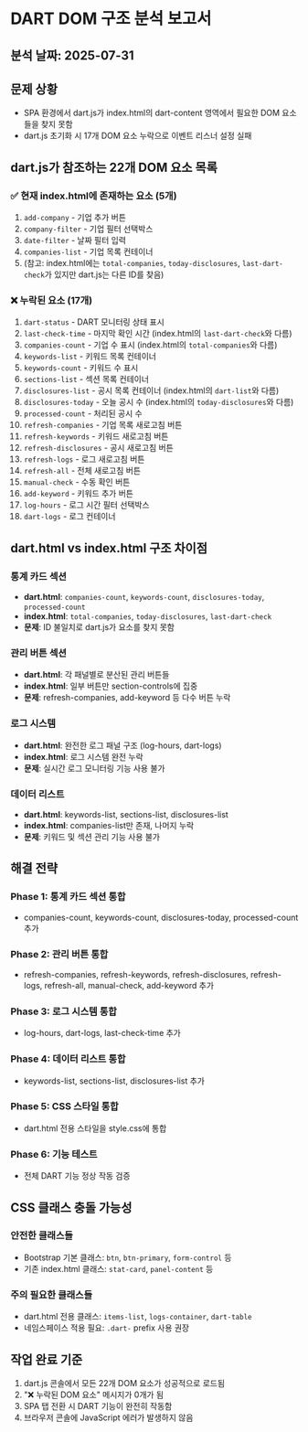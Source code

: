 # DART DOM 구조 분석 보고서

## 분석 날짜: 2025-07-31

## 문제 상황
- SPA 환경에서 dart.js가 index.html의 dart-content 영역에서 필요한 DOM 요소들을 찾지 못함
- dart.js 초기화 시 17개 DOM 요소 누락으로 이벤트 리스너 설정 실패

## dart.js가 참조하는 22개 DOM 요소 목록

### ✅ 현재 index.html에 존재하는 요소 (5개)
1. `add-company` - 기업 추가 버튼
2. `company-filter` - 기업 필터 선택박스
3. `date-filter` - 날짜 필터 입력
4. `companies-list` - 기업 목록 컨테이너
5. (참고: index.html에는 `total-companies`, `today-disclosures`, `last-dart-check`가 있지만 dart.js는 다른 ID를 찾음)

### ❌ 누락된 요소 (17개)
1. `dart-status` - DART 모니터링 상태 표시
2. `last-check-time` - 마지막 확인 시간 (index.html의 `last-dart-check`와 다름)
3. `companies-count` - 기업 수 표시 (index.html의 `total-companies`와 다름)
4. `keywords-list` - 키워드 목록 컨테이너
5. `keywords-count` - 키워드 수 표시
6. `sections-list` - 섹션 목록 컨테이너
7. `disclosures-list` - 공시 목록 컨테이너 (index.html의 `dart-list`와 다름)
8. `disclosures-today` - 오늘 공시 수 (index.html의 `today-disclosures`와 다름)
9. `processed-count` - 처리된 공시 수
10. `refresh-companies` - 기업 목록 새로고침 버튼
11. `refresh-keywords` - 키워드 새로고침 버튼
12. `refresh-disclosures` - 공시 새로고침 버튼
13. `refresh-logs` - 로그 새로고침 버튼
14. `refresh-all` - 전체 새로고침 버튼
15. `manual-check` - 수동 확인 버튼
16. `add-keyword` - 키워드 추가 버튼
17. `log-hours` - 로그 시간 필터 선택박스
18. `dart-logs` - 로그 컨테이너

## dart.html vs index.html 구조 차이점

### 통계 카드 섹션
- **dart.html**: `companies-count`, `keywords-count`, `disclosures-today`, `processed-count`
- **index.html**: `total-companies`, `today-disclosures`, `last-dart-check`
- **문제**: ID 불일치로 dart.js가 요소를 찾지 못함

### 관리 버튼 섹션
- **dart.html**: 각 패널별로 분산된 관리 버튼들
- **index.html**: 일부 버튼만 section-controls에 집중
- **문제**: refresh-companies, add-keyword 등 다수 버튼 누락

### 로그 시스템
- **dart.html**: 완전한 로그 패널 구조 (log-hours, dart-logs)
- **index.html**: 로그 시스템 완전 누락
- **문제**: 실시간 로그 모니터링 기능 사용 불가

### 데이터 리스트
- **dart.html**: keywords-list, sections-list, disclosures-list
- **index.html**: companies-list만 존재, 나머지 누락
- **문제**: 키워드 및 섹션 관리 기능 사용 불가

## 해결 전략

### Phase 1: 통계 카드 섹션 통합
- companies-count, keywords-count, disclosures-today, processed-count 추가

### Phase 2: 관리 버튼 통합
- refresh-companies, refresh-keywords, refresh-disclosures, refresh-logs, refresh-all, manual-check, add-keyword 추가

### Phase 3: 로그 시스템 통합
- log-hours, dart-logs, last-check-time 추가

### Phase 4: 데이터 리스트 통합
- keywords-list, sections-list, disclosures-list 추가

### Phase 5: CSS 스타일 통합
- dart.html 전용 스타일을 style.css에 통합

### Phase 6: 기능 테스트
- 전체 DART 기능 정상 작동 검증

## CSS 클래스 충돌 가능성

### 안전한 클래스들
- Bootstrap 기본 클래스: `btn`, `btn-primary`, `form-control` 등
- 기존 index.html 클래스: `stat-card`, `panel-content` 등

### 주의 필요한 클래스들
- dart.html 전용 클래스: `items-list`, `logs-container`, `dart-table`
- 네임스페이스 적용 필요: `.dart-` prefix 사용 권장

## 작업 완료 기준
1. dart.js 콘솔에서 모든 22개 DOM 요소가 성공적으로 로드됨
2. "❌ 누락된 DOM 요소" 메시지가 0개가 됨
3. SPA 탭 전환 시 DART 기능이 완전히 작동함
4. 브라우저 콘솔에 JavaScript 에러가 발생하지 않음

